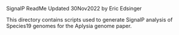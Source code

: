 SignalP ReadMe
Updated 30Nov2022 by Eric Edsinger

This directory contains scripts used to generate SignalP analysis of Species19 genomes for the Aplysia genome paper.
